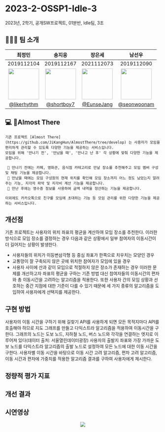 # 2023-2-OSSP1-Idle-3
2023년, 2학기, 공개SW프로젝트, 01분반, Idle팀, 3조

## 🧑🏻‍💻 팀 소개
|최정민|송지웅|장은세|남선우|
|:-:|:-:|:-:|:-:|
|2019112104|2019112167|2021112073|2019112090|
|<img src="https://avatars.githubusercontent.com/u/89333351?v=4" width="100px" />|<img src="https://avatars.githubusercontent.com/u/55657581?v=4" width="100px" />|<img src="https://avatars.githubusercontent.com/u/113760409?v=4" width="100px" />|<img src="https://avatars.githubusercontent.com/u/74304338?v=4" width="100px" />|
|[@likerhythm](https://github.com/likerhythm)|[@shortboy7](https://github.com/shortboy7)|[@EunseJang](https://github.com/EunseJang)|[@seonwoonam](https://github.com/seonwoonam)|


## 💻 Almost There
```
기존 프로젝트 [Almost There](https://github.com/JiKangHun/AlmostThere/tree/develop) 는 사용자가 모임을 편리하게 관리할 수 있도록 다양한 기능을 제공하는 서비스입니다.
모임을 위해 '만나기 전', '만났을 때', '만나고 난 후' 각 상황에 맞춰 다양한 기능을 제공합니다.

 🔸 만나기 전에는 카페, 영화관, 음식점 카테고리로 만날 장소를 추천해주고 모임 멤버 구성 및 채팅 기능을 제공합니다.
 🔸 만났을 때에는 모임 구성원의 현재 위치를 확인해 모임 장소까지 어느 정도 남았는지 알려주는 기능, 지각자 파악 및 지각비 계산 기능을 제공합니다.
 🔸 만난 후에는 영수증 정보를 사용하여 금액 내역을 정산하는 기능을 제공합니다.

이외에도 카카오톡으로 친구를 모임에 초대하는 기능 등 모임 관리를 위한 다양한 기능을 제공하는 서비스입니다.
```

## 개선점
기존 프로젝트는 사용자의 위치 좌표의 평균을 계산하여 모임 장소를 추천한다.
이러한 방식으로 모임 장소를 결정하는 경우 다음과 같은 상황에서 일부 참여자의 이동시간이 더 길어지는 상황이 발생한다.
 - 사용자들의 위치가 이등변삼각형 등 중심 좌표가 한쪽으로 치우치는 모양인 경우
 - 교통망이 잘 구축되지 않은 곳에 위치한 참여자가 모임에 있을 경우
 - 사용자 사이에 산과 같이 모임으로 적절하지 않은 장소가 존재하는 경우
이러한 문제를 개선하고자 좌표의 평균을 구하는 기존 방법 대신 참여자들의 이동시간의 편차와 총 이동시간을 고려하는 알고리즘을 적용한다.
또한 사용자 간의 모임 상황과 선호하는 중간 지점에 대한 기준이 다를 수 있기 때문에 세 가지 종류의 알고리즘을 도입하여 사용자에게 선택지를 제공한다.

## 구현 방법
사용자의 이동 시간을 구하기 위해 길찾기 API를 사용하게 되면 모든 목적지마다 API를 호출해야 하므로 지도 그래프를 만들고 다익스트라 알고리즘을 적용하여 이동시간을 구한다.
그래프의 노드는 도보 노드, 지하철 노드, 버스 노드와 각각을 연결하는 엣지로 이루어져 있다(데이터 출처: 서울열린데이터광장)
사용자의 출발지 좌표와 가장 가까운 도보 노드를 다익스트라 알고리즘의 출발 노드로 설정하여 모든 노드에 대한 이동 시간을 구한다.
사용자별 이동 시간을 바탕으로 이동 시간 고려 알고리즘, 편차 고려 알고리즘, 이동 시간과 편차에 가중치를 적용한 알고리즘 결과를 구하여 사용자에게 제시한다.

## 정량적 평가 지표

## 개선 결과

## 시연영상
<p align="center">
  <img src = "https://github.com/CSID-DGU/2023-2-OSSP1-Idle-3/assets/55657581/411b5370-b75e-4f0a-8e0e-1bc34386005a">  
</p>
